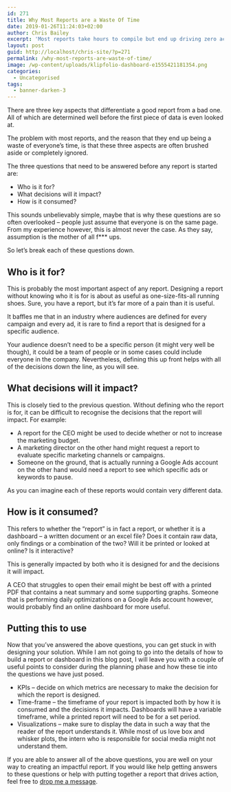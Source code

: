 ```yaml
---
id: 271
title: Why Most Reports are a Waste Of Time
date: 2019-01-26T11:24:03+02:00
author: Chris Bailey
excerpt: 'Most reports take hours to compile but end up driving zero action - what a waste of time! I believe that this can be fixed by getting the answer to just three questions.'
layout: post
guid: http://localhost/chris-site/?p=271
permalink: /why-most-reports-are-waste-of-time/
image: /wp-content/uploads/klipfolio-dashboard-e1555421181354.png
categories:
  - Uncategorised
tags:
  - banner-darken-3
---
```

There are three key aspects that differentiate a good report from a bad one. All of which are determined well before the first piece of data is even looked at.  


The problem with most reports, and the reason that they end up being a waste of everyone’s time, is that these three aspects are often brushed aside or completely ignored.  


The three questions that need to be answered before any report is started are:

<ul class="browser-default">
  <li>
    Who is it for?
  </li>
  <li>
    What decisions will it impact?
  </li>
  <li>
    How is it consumed?
  </li>
</ul>

This sounds unbelievably simple, maybe that is why these questions are so often overlooked &#8211; people just assume that everyone is on the same page. From my experience however, this is almost never the case. As they say, assumption is the mother of all f\*** ups.  


So let’s break each of these questions down.  


## Who is it for?

This is probably the most important aspect of any report. Designing a report without knowing who it is for is about as useful as one-size-fits-all running shoes. Sure, you have a report, but it’s far more of a pain than it is useful.  


It baffles me that in an industry where audiences are defined for every campaign and every ad, it is rare to find a report that is designed for a specific audience.  


Your audience doesn’t need to be a specific person (it might very well be though), it could be a team of people or in some cases could include everyone in the company. Nevertheless, defining this up front helps with all of the decisions down the line, as you will see.  


## What decisions will it impact?

This is closely tied to the previous question. Without defining who the report is for, it can be difficult to recognise the decisions that the report will impact. For example:  


<ul class="browser-default">
  <li>
    A report for the CEO might be used to decide whether or not to increase the marketing budget.
  </li>
  <li>
    A marketing director on the other hand might request a report to evaluate specific marketing channels or campaigns.
  </li>
  <li>
    Someone on the ground, that is actually running a Google Ads account on the other hand would need a report to see which specific ads or keywords to pause.
  </li>
</ul>

As you can imagine each of these reports would contain very different data.

## How is it consumed?

This refers to whether the “report” is in fact a report, or whether it is a dashboard &#8211; a written document or an excel file? Does it contain raw data, only findings or a combination of the two? Will it be printed or looked at online? Is it interactive?  


This is generally impacted by both who it is designed for and the decisions it will impact.  


A CEO that struggles to open their email might be best off with a printed PDF that contains a neat summary and some supporting graphs. Someone that is performing daily optimizations on a Google Ads account however, would probably find an online dashboard for more useful.  


## Putting this to use

Now that you’ve answered the above questions, you can get stuck in with designing your solution. While I am not going to go into the details of how to build a report or dashboard in this blog post, I will leave you with a couple of useful points to consider during the planning phase and how these tie into the questions we have just posed.  


<ul class="browser-default">
  <li>
    KPIs &#8211; decide on which metrics are necessary to make the decision for which the report is designed.
  </li>
  <li>
    Time-frame &#8211; the timeframe of your report is impacted both by how it is consumed and the decisions it impacts. Dashboards will have a variable timeframe, while a printed report will need to be for a set period.
  </li>
  <li>
    Visualizations &#8211; make sure to display the data in such a way that the reader of the report understands it. While most of us love box and whisker plots, the intern who is responsible for social media might not understand them.
  </li>
</ul>

If you are able to answer all of the above questions, you are well on your way to creating an impactful report. If you would like help getting answers to these questions or help with putting together a report that drives action, feel free to [drop me a message](/#contact).